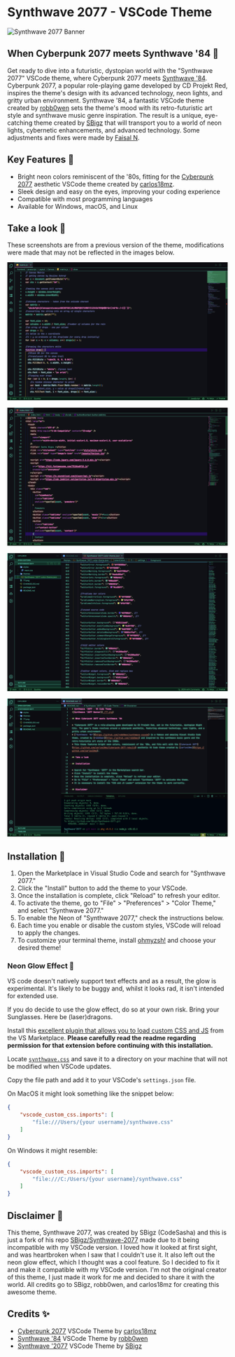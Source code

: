 # Synthwave 2077 - VSCode Theme

![Synthwave 2077 Banner](https://github.com/faisalnjs/Synthwave-2077/raw/main/banner.png)

## When Cyberpunk 2077 meets Synthwave '84 🌇

Get ready to dive into a futuristic, dystopian world with the "Synthwave 2077" VSCode theme, where Cyberpunk 2077 meets [Synthwave '84](https://github.com/robb0wen/synthwave-vscode). Cyberpunk 2077, a popular role-playing game developed by CD Projekt Red, inspires the theme's design with its advanced technology, neon lights, and gritty urban environment. Synthwave '84, a fantastic VSCode theme created by [robb0wen](https://github.com/robb0wen) sets the theme's mood with its retro-futuristic art style and synthwave music genre inspiration. The result is a unique, eye-catching theme created by [SBigz](https://github.com/SBigz) that will transport you to a world of neon lights, cybernetic enhancements, and advanced technology. Some adjustments and fixes were made by [Faisal N](https://faisaln.com).

## Key Features 🚀

- Bright neon colors reminiscent of the '80s, fitting for the [Cyberpunk 2077](https://github.com/carlos18mz/Cyberpunk-2077-rebuild) aesthetic VSCode theme created by [carlos18mz](https://github.com/carlos18mz).
- Sleek design and easy on the eyes, improving your coding experience
- Compatible with most programming languages
- Available for Windows, macOS, and Linux

## Take a look 🤩

These screenshots are from a previous version of the theme, modifications were made that may not be reflected in the images below.

![Synthwave 2077 Preview 1](https://github.com/SBigz/Synthwave-2077/raw/main/preview1.png)

![Synthwave 2077 Preview 2](https://github.com/SBigz/Synthwave-2077/raw/main/preview2.png)

![Synthwave 2077 Preview 3](https://github.com/SBigz/Synthwave-2077/raw/main/preview3.png)

![Synthwave 2077 Preview 4](https://github.com/SBigz/Synthwave-2077/raw/main/preview4.png)

## Installation 🔌

1. Open the Marketplace in Visual Studio Code and search for "Synthwave 2077."
2. Click the "Install" button to add the theme to your VSCode.
3. Once the installation is complete, click "Reload" to refresh your editor.
4. To activate the theme, go to "File" > "Preferences" > "Color Theme," and select "Synthwave 2077."
5. To enable the Neon of "Synthwave 2077," check the instructions below.
6. Each time you enable or disable the custom styles, VSCode will reload to apply the changes.
7. To customize your terminal theme, install [ohmyzsh!](https://github.com/ohmyzsh/ohmyzsh) and choose your desired theme!

### Neon Glow Effect 🌟

VS code doesn't natively support text effects and as a result, the glow is experimental. It's likely to be buggy and, whilst it looks rad, it isn't intended for extended use. 

If you do decide to use the glow effect, do so at your own risk. Bring your Sunglasses. Here be (laser)dragons.

Install this [excellent plugin that allows you to load custom CSS and JS](https://marketplace.visualstudio.com/items?itemName=be5invis.vscode-custom-css) from the VS Marketplace. **Please carefully read the readme regarding permission for that extension before continuing with this installation.**

Locate [`synthwave.css`](https://github.com/faisalnjs/Synthwave-2077/synthwave.css) and save it to a directory on your machine that will not be modified when VSCode updates.

Copy the file path and add it to your VSCode's `settings.json` file.

On MacOS it might look something like the snippet below:

``` json
{
    "vscode_custom_css.imports": [
        "file:///Users/{your username}/synthwave.css"
    ]
}
```

On Windows it might resemble:

``` json
{
    "vscode_custom_css.imports": [
        "file:///C:/Users/{your username}/synthwave.css"
    ]
}
```

## Disclaimer 👀

This theme, Synthwave 2077, was created by SBigz (CodeSasha) and this is just a fork of his repo [SBigz/Synthwave-2077](https://github.com/SBigz/Synthwave-2077) made due to it being incompatible with my VSCode version. I loved how it looked at first sight, and was heartbroken when I saw that I couldn't use it. It also left out the neon glow effect, which I thought was a cool feature. So I decided to fix it and make it compatible with my VSCode version. I'm not the original creator of this theme, I just made it work for me and decided to share it with the world. All credits go to SBigz, robb0wen, and carlos18mz for creating this awesome theme.

## Credits ✨

- [Cyberpunk 2077](https://github.com/carlos18mz/Cyberpunk-2077-rebuild) VSCode Theme by [carlos18mz](https://github.com/carlos18mz)
- [Synthwave '84](https://github.com/robb0wen/synthwave-vscode) VSCode Theme by [robb0wen](https://github.com/robb0wen)
- [Synthwave '2077](https://github.com/SBigz/Synthwave-2077) VSCode Theme by [SBigz](https://github.com/SBigz)